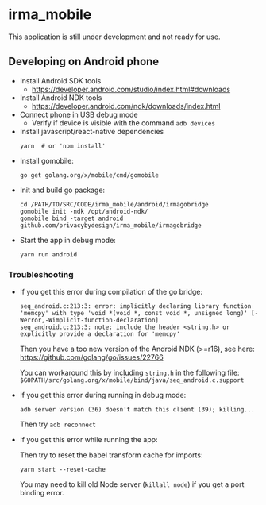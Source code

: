 irma_mobile
===========

This application is still under development and not ready for use.


## Developing on Android phone

- Install Android SDK tools
    - https://developer.android.com/studio/index.html#downloads
- Install Android NDK tools
    - https://developer.android.com/ndk/downloads/index.html
- Connect phone in USB debug mode
    - Verify if device is visible with the command `adb devices`
- Install javascript/react-native dependencies
    ```
    yarn  # or 'npm install'
    ```
- Install gomobile:
    ```
    go get golang.org/x/mobile/cmd/gomobile
    ```
- Init and build go package:
    ```
    cd /PATH/TO/SRC/CODE/irma_mobile/android/irmagobridge
    gomobile init -ndk /opt/android-ndk/
    gomobile bind -target android github.com/privacybydesign/irma_mobile/irmagobridge
    ```
- Start the app in debug mode:
    ```
    yarn run android
    ```

### Troubleshooting
- If you get this error during compilation of the go bridge:

  ```
  seq_android.c:213:3: error: implicitly declaring library function 'memcpy' with type 'void *(void *, const void *, unsigned long)' [-Werror,-Wimplicit-function-declaration]
  seq_android.c:213:3: note: include the header <string.h> or explicitly provide a declaration for 'memcpy'
  ```

  Then you have a too new version of the Android NDK (>=r16), see here: https://github.com/golang/go/issues/22766
  
  You can workaround this by including `string.h` in the following file: `$GOPATH/src/golang.org/x/mobile/bind/java/seq_android.c.support`
- If you get this error during running in debug mode:

  ```
  adb server version (36) doesn't match this client (39); killing...
  ```

  Then try `adb reconnect`
- If you get this error while running the app:

  Then try to reset the babel transform cache for imports:

  ```
  yarn start --reset-cache

  ```

  You may need to kill old Node server (`killall node`)  if you get a port binding error.

